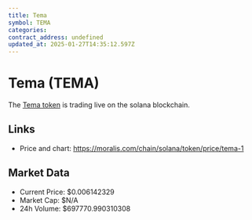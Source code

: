 ```yaml
---
title: Tema
symbol: TEMA
categories: 
contract_address: undefined
updated_at: 2025-01-27T14:35:12.597Z
---
```


# Tema (TEMA)
The [Tema token](https://moralis.com/chain/solana/token/price/tema-1) is trading live on the solana blockchain.

## Links
- Price and chart: https://moralis.com/chain/solana/token/price/tema-1

## Market Data
- Current Price: $0.006142329
- Market Cap: $N/A
- 24h Volume: $697770.990310308
